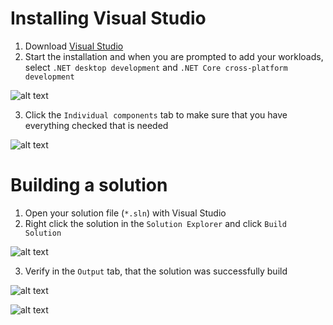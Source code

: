 # Installing Visual Studio
1. Download [Visual Studio](https://visualstudio.microsoft.com/downloads/)
2. Start the installation and when you are prompted to add your workloads, select `.NET desktop development` and `.NET Core cross-platform development`

![alt text][vs-workloads]

3. Click the `Individual components` tab to make sure that you have everything checked that is needed

![alt text][vs-components]

# Building a solution
1. Open your solution file (`*.sln`) with Visual Studio
2. Right click the solution in the `Solution Explorer` and click `Build Solution`

![alt text][vs-building]

3. Verify in the `Output` tab, that the solution was successfully build

![alt text][vs-output-tab]

![alt text][vs-output]


[vs-workloads]: /media/vs-workloads.jpg "Visual Studio Workloads"
[vs-components]: /media/vs-components.jpg "Visual Studio Components"
[vs-building]: /media/vs-building.jpg "Visual Studio Building"
[vs-output-tab]: /media/vs-output-tab.jpg "Visual Studio Output Tab"
[vs-output]: /media/vs-output.jpg "Visual Studio Output"
